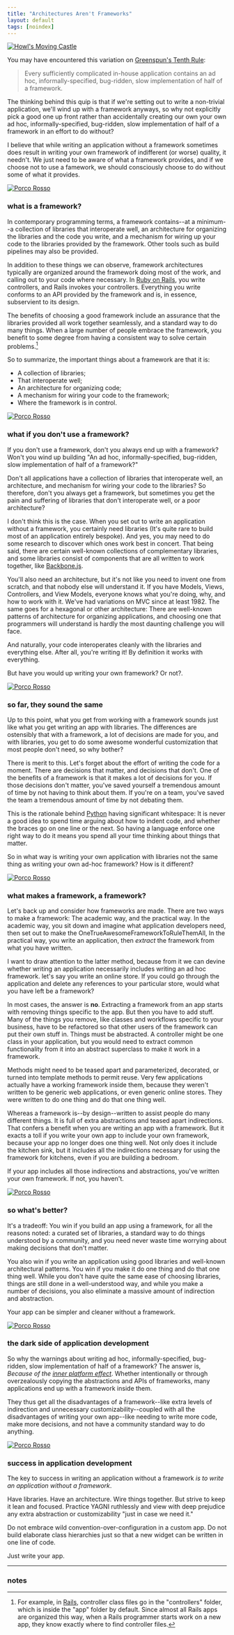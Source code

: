 ```yaml
---
title: "Architectures Aren't Frameworks"
layout: default
tags: [noindex]
---
```


[![Howl's Moving Castle](/assets/images/howl-4.png)](https://www.flickr.com/photos/zmz125000/22499638891)

You may have encountered this variation on [Greenspun's Tenth Rule](https://en.wikipedia.org/wiki/Greenspun's_tenth_rule):

> Every sufficiently complicated in-house application contains an ad hoc, informally-specified, bug-ridden, slow implementation of half of a framework.

The thinking behind this quip is that if we're setting out to write a non-trivial application, we'll wind up with a framework anyways, so why not explicitly pick a good one up front rather than accidentally creating our own your own ad hoc, informally-specified, bug-ridden, slow implementation of half of a framework in an effort to do without?

I believe that while writing an application without a framework sometimes does result in writing your own framework of indifferent (or worse) quality, it needn't. We just need to be aware of what a framework provides, and if we choose not to use a famework, we should consciously choose to do without some of what it provides.

[![Porco Rosso](/assets/images/porco-rosso-16.jpg)](https://www.flickr.com/photos/zmz125000/22300206739)

### what is a framework?

In contemporary programming terms, a framework contains--at a minimum--a collection of libraries that interoperate well, an architecture for organizing the libraries and the code you write, and a mechanism for wiring up your code to the libraries provided by the framework. Other tools such as build pipelines may also be provided.

In addition to these things we can observe, framework architectures typically are organized around the framework doing most of the work, and calling out to your code where necessary. In [Ruby on Rails](https://en.wikipedia.org/wiki/Ruby_on_Rails), you write controllers, and Rails invokes your controllers. Everything you write conforms to an API provided by the framework and is, in essence, subservient to its design.

[Ruby on Rails]: https://en.wikipedia.org/wiki/Ruby_on_Rails

The benefits of choosing a good framework include an assurance that the libraries provided all work together seamlessly, and a standard way to do many things. When a large number of people embrace the framework, you benefit to some degree from having a consistent way to solve certain problems.[^folder]

[^folder]: For example, in [Rails][Ruby on Rails], controller class files go in the "controllers" folder, which is inside the "app" folder by default. Since almost all Rails apps are organized this way, when a Rails programmer starts work on a new app, they know exactly where to find controller files.

So to summarize, the important things about a framework are that it is:

- A collection of libraries;
- That interoperate well;
- An architecture for organizing code;
- A mechanism for wiring your code to the framework;
- Where the framework is in control.

[![Porco Rosso](/assets/images/porco-rosso-7.jpg)](https://www.flickr.com/photos/zmz125000/22473736582)

### what if you don't use a framework?

If you don't use a framework, don't you always end up with a framework? Won't you wind up building "An ad hoc, informally-specified, bug-ridden, slow implementation of half of a framework?"

Don't all applications have a collection of libraries that interoperate well, an architecture, and mechanism for wiring your code to the libraries? So therefore, don't you always get a framework, but sometimes you get the pain and suffering of libraries that don't interoperate well, or a poor architecture?

I don't think this is the case. When you set out to write an application without a framework, you certainly need libraries (It's quite rare to build most of an application entirely bespoke). And yes, you may need to do some research to discover which ones work best in concert. That being said, there are certain well-known collections of complementary libraries, and some libraries consist of components that are all written to work together, like [Backbone.js](https://en.wikipedia.org/wiki/Backbone.js).

You'll also need an architecture, but it's not like you need to invent one from scratch, and that nobody else will understand it. If you have Models, Views, Controllers, and View Models, everyone knows what you're doing, why, and how to work with it. We've had variations on MVC since at least 1982. The same goes for a hexagonal or other architecture: There are well-known patterns of architecture for organizing applications, and choosing one that programmers will understand is hardly the most daunting challenge you will face.

And naturally, your code interoperates cleanly with the libraries and everything else. After all, you're writing it! By definition it works with everything.

But have you would up writing your own framework? Or not?.

[![Porco Rosso](/assets/images/porco-rosso-5.jpg)](https://www.flickr.com/photos/zmz125000/22473645012)

### so far, they sound the same

Up to this point, what you get from working with a framework sounds just like what you get writing an app with libraries. The differences are ostensibly that with a framework, a lot of decisions are made for you, and with libraries, you get to do some awesome wonderful customization that most people don't need, so why bother?

There is merit to this. Let's forget about the effort of writing the code for a moment. There are decisions that matter, and decisions that don't. One of the benefits of a framework is that it makes a lot of decisions for you. If those decisions don't matter, you've saved yourself a tremendous amount of time by not having to think about them. If you're on a team, you've saved the team a tremendous amount of time by not debating them.

This is the rationale behind [Python] having significant whitespace: It is never a good idea to spend time arguing about how to indent code, and whether the braces go on one line or the next. So having a language enforce one right way to do it means you spend all your time thinking about things that matter.

[Python]: https://en.wikipedia.org/wiki/Python_(programming_language)

So in what way is writing your own application with libraries not the same thing as writing your own ad-hoc framework? How is it different?

[![Porco Rosso](/assets/images/porco-rosso-9.jpg)](https://www.flickr.com/photos/zmz125000/22299416898)

### what makes a framework, a framework?

Let's back up and consider how frameworks are made. There are two ways to make a framework: The academic way, and the practical way. In the academic way, you sit down and imagine what application developers need, then set out to make the OneTrueAwesomeFrameworkToRuleThemAll, In the practical way, you write an application, then *extract* the framework from what you have written.

I want to draw attention to the latter method, because from it we can devine whether writing an application necessarily includes writing an ad hoc framework. let's say you write an online store. If you could go through the application and delete any references to your particular store, would what you have left be a framework?

In most cases, the answer is **no**. Extracting a framework from an app starts with removing things specific to the app. But then you have to add stuff. Many of the things you remove, like classes and workflows specific to your business, have to be refactored so that other users of the framework can put their own stuff in. Things must be abstracted. A controller might be one class in your application, but you would need to extract common functionality from it into an abstract superclass to make it work in a framework.

Methods might need to be teased apart and parameterized, decorated, or turned into template methods to permit reuse. Very few applications actually have a working framework inside them, because they weren't written to be generic web applications, or even generic online stores. They were written to do one thing and do that one thing well.

Whereas a framework is--by design--written to assist people do many different things. It is full of extra abstractions and teased apart indirections. That confers a benefit when you are writing an app with a framework. But it exacts a toll if you write your own app to include your own framework, because your app no longer does one thing well. Not only does it include the kitchen sink, but it includes all the indirections necessary for using the framework for kitchens, even if you are building a bedroom.

If your app includes all those indirections and abstractions, you've written your own framework. If not, you haven't.

[![Porco Rosso](/assets/images/porco-rosso-2.jpg)](https://www.flickr.com/photos/zmz125000/22498181971)

### so what's better?

It's a tradeoff: You win if you build an app using a framework, for all the reasons noted: a curated set of libraries, a standard way to do things understood by a community, and you need never waste time worrying about making decisions that don't matter.

You also win if you write an application using good libraries and well-known architectural patterns. You win if you make it do one thing and do that one thing well. While you don't have quite the same ease of choosing libraries, things are still done in a well-understood way, and while you make a number of decisions, you also eliminate a massive amount of indirection and abstraction.

Your app can be simpler and cleaner without a framework.

[![Porco Rosso](/assets/images/valley-of-the-wind-26.jpg)](https://www.flickr.com/photos/zmz125000/22486577991)

### the dark side of application development

So why the warnings about writing ad hoc, informally-specified, bug-ridden, slow implementation of half of a framework? The answer is, *Because of the [inner platform effect]*. Whether intentionally or through overzealously copying the abstractions and APIs of frameworks, many applications end up with a framework inside them.

They thus get all the disadvantages of a framework--like extra levels of indirection and unnecessary customizability--coupled with all the disadvantages of writing your own app--like needing to write more code, make more decisions, and not have a community standard way to do anything.

[inner platform effect]: https://en.wikipedia.org/wiki/Inner-platform_effect

[![Porco Rosso](/assets/images/valley-of-the-wind-31.jpg)](https://www.flickr.com/photos/zmz125000/22475579055)

### success in application development

The key to success in writing an application without a framework *is to write an application without a framework*.

Have libraries. Have an architecture. Wire things together. But strive to keep it lean and focused. Practice YAGNI ruthlessly and view with deep prejudice any extra abstraction or customizability "just in case we need it."

Do not embrace wild convention-over-configuration in a custom app. Do not build elaborate class hierarchies just so that a new widget can be written in one line of code.

Just write your app.

---

### notes
